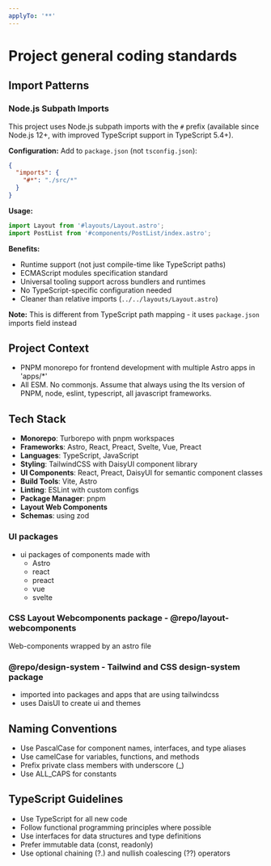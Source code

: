 ```yaml
---
applyTo: '**'
---
```


# Project general coding standards

## Import Patterns

### Node.js Subpath Imports

This project uses Node.js subpath imports with the `#` prefix (available since Node.js 12+, with improved TypeScript support in TypeScript 5.4+).

**Configuration:** Add to `package.json` (not `tsconfig.json`):

```json
{
  "imports": {
    "#*": "./src/*"
  }
}
```

**Usage:**

```javascript
import Layout from '#layouts/Layout.astro';
import PostList from '#components/PostList/index.astro';
```

**Benefits:**

- Runtime support (not just compile-time like TypeScript paths)
- ECMAScript modules specification standard
- Universal tooling support across bundlers and runtimes
- No TypeScript-specific configuration needed
- Cleaner than relative imports (`../../layouts/Layout.astro`)

**Note:** This is different from TypeScript path mapping - it uses `package.json` imports field instead

## Project Context

- PNPM monorepo for frontend development with multiple Astro apps in 'apps/\*'
- All ESM. No commonjs. Assume that always using the lts version of PNPM, node, eslint, typescript, all javascript frameworks.

## Tech Stack

- **Monorepo**: Turborepo with pnpm workspaces
- **Frameworks**: Astro, React, Preact, Svelte, Vue, Preact
- **Languages**: TypeScript, JavaScript
- **Styling**: TailwindCSS with DaisyUI component library
- **UI Components**: React, Preact, DaisyUI for semantic component classes
- **Build Tools**: Vite, Astro
- **Linting**: ESLint with custom configs
- **Package Manager**: pnpm
- **Layout Web Components**
- **Schemas**: using zod

### UI packages

- ui packages of components made with
  - Astro
  - react
  - preact
  - vue
  - svelte

### CSS Layout Webcomponents package - @repo/layout-webcomponents

Web-components wrapped by an astro file

### @repo/design-system - Tailwind and CSS design-system package

- imported into packages and apps that are using tailwindcss
- uses DaisUI to create ui and themes

## Naming Conventions

- Use PascalCase for component names, interfaces, and type aliases
- Use camelCase for variables, functions, and methods
- Prefix private class members with underscore (\_)
- Use ALL_CAPS for constants

## TypeScript Guidelines

- Use TypeScript for all new code
- Follow functional programming principles where possible
- Use interfaces for data structures and type definitions
- Prefer immutable data (const, readonly)
- Use optional chaining (?.) and nullish coalescing (??) operators
